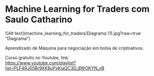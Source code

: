 # Machine Learning for Traders com Saulo Catharino</br>
![Alt text](machine_learning_for_traders/Diagrama (1).jpg?raw=true "Diagrama")

Aprendizado de Máquina para negociação em bolsa de criptoativos.</br>

Curso gratuito no Youtube, link:
</br>
https://www.youtube.com/playlist?list=PLF4RJ05Br9XK8uPxKiaQC3D_8WOKYN_yB

